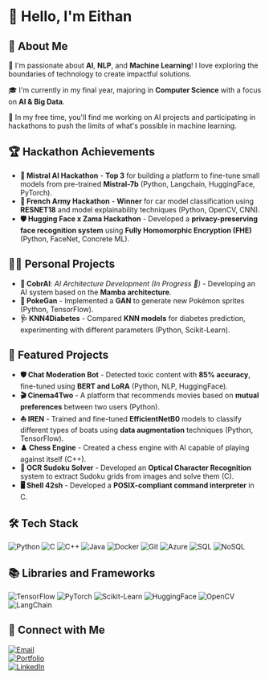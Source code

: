 # 👋 Hello, I'm **Eithan**

## 🌟 About Me

🌱 I'm passionate about **AI**, **NLP**, and **Machine Learning**! I love exploring the boundaries of technology to create impactful solutions.

🎓 I'm currently in my final year, majoring in **Computer Science** with a focus on **AI & Big Data**.

🚀 In my free time, you'll find me working on AI projects and participating in hackathons to push the limits of what's possible in machine learning. 

## 🏆 Hackathon Achievements

- **🥉 Mistral AI Hackathon** - **Top 3** for building a platform to fine-tune small models from pre-trained **Mistral-7b** (Python, Langchain, HuggingFace, PyTorch).
- **🥇 French Army Hackathon** - **Winner** for car model classification using **RESNET18** and model explainability techniques (Python, OpenCV, CNN).
- **🛡️ Hugging Face x Zama Hackathon** - Developed a **privacy-preserving face recognition system** using **Fully Homomorphic Encryption (FHE)** (Python, FaceNet, Concrete ML).

## 👨‍💻 Personal Projects

- **🐍 CobrAI**: *AI Architecture Development (In Progress 🔨)* - Developing an AI system based on the **Mamba architecture**.
- **🌠 PokeGan** - Implemented a **GAN** to generate new Pokémon sprites (Python, TensorFlow).
- **🩺 KNN4Diabetes** - Compared **KNN models** for diabetes prediction, experimenting with different parameters (Python, Scikit-Learn).

## 🚀 Featured Projects

- **🛡️ Chat Moderation Bot** - Detected toxic content with **85% accuracy**, fine-tuned using **BERT and LoRA** (Python, NLP, HuggingFace).
- **🎬 Cinema4Two** - A platform that recommends movies based on **mutual preferences** between two users (Python).
- **⛵ IREN** - Trained and fine-tuned **EfficientNetB0** models to classify different types of boats using **data augmentation** techniques (Python, TensorFlow).
- **♟️ Chess Engine** - Created a chess engine with AI capable of playing against itself (C++).
- **🧩 OCR Sudoku Solver** - Developed an **Optical Character Recognition** system to extract Sudoku grids from images and solve them (C).
- **🖥️ Shell 42sh** - Developed a **POSIX-compliant command interpreter** in C.

## 🛠️ Tech Stack

![Python](https://img.shields.io/badge/-Python-3776AB?&logo=Python&logoColor=white) ![C](https://img.shields.io/badge/-C-A8B9CC?&logo=C&logoColor=white) ![C++](https://img.shields.io/badge/-C++-00599C?&logo=C%2B%2B&logoColor=white) ![Java](https://img.shields.io/badge/-Java-007396?&logo=Java&logoColor=white) ![Docker](https://img.shields.io/badge/-Docker-2496ED?&logo=Docker&logoColor=white) ![Git](https://img.shields.io/badge/-Git-F05032?&logo=Git&logoColor=white) ![Azure](https://img.shields.io/badge/-Azure-0089D6?&logo=Microsoft-Azure&logoColor=white) ![SQL](https://img.shields.io/badge/-SQL-4479A1?&logo=MySQL&logoColor=white) ![NoSQL](https://img.shields.io/badge/-NoSQL-000000?&logo=NoSQL&logoColor=white)

## 📚 Libraries and Frameworks

![TensorFlow](https://img.shields.io/badge/-TensorFlow-FF6F00?&logo=TensorFlow&logoColor=white) ![PyTorch](https://img.shields.io/badge/-PyTorch-EE4C2C?&logo=PyTorch&logoColor=white) ![Scikit-Learn](https://img.shields.io/badge/-Scikit--Learn-F7931E?&logo=Scikit-Learn&logoColor=white) ![HuggingFace](https://img.shields.io/badge/-HuggingFace-FFD400?&logo=Hugging-Face&logoColor=white) ![OpenCV](https://img.shields.io/badge/-OpenCV-5C3EE8?&logo=OpenCV&logoColor=white) ![LangChain](https://img.shields.io/badge/-LangChain-000000?&logo=LangChain&logoColor=white)

## 🤝 Connect with Me

[![Email](https://img.shields.io/badge/Email-eithannakache@gmail.com-red?style=for-the-badge&logo=gmail)](mailto:eithannakache@gmail.com)  
[![Portfolio](https://img.shields.io/badge/Website-eithannakache.com-brightgreen?style=for-the-badge)](https://www.eithannakache.com)  
[![LinkedIn](https://img.shields.io/badge/LinkedIn-eithannakache-blue?style=for-the-badge&logo=linkedin)](https://www.linkedin.com/in/eithannakache)  
